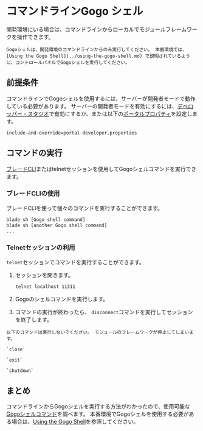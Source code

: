 # コマンドラインGogo シェル

開発環境にいる場合は、コマンドラインからローカルでモジュールフレームワークを操作できます。

```{warning}
Gogoシェルは、開発環境のコマンドラインからのみ実行してください。 本番環境では、 [Using the Gogo Shell](../using-the-gogo-shell.md) で説明されているように、コントロールパネルでGogoシェルを実行してください。
```

## 前提条件

コマンドラインでGogoシェルを使用するには、サーバーが開発者モードで動作している必要があります。 サーバーの開発者モードを有効にするには、[デベロッパー・スタジオ](../../../building-applications/tooling/developer-studio.md)で有効にするか、または以下の[ポータルプロパティ](../../../installation-and-upgrades/reference/portal-properties.md)を設定します。

``` properties
include-and-override=portal-developer.properties
```

## コマンドの実行

[ブレードCLI](../../../building-applications/tooling/blade-cli/installing-and-updating-blade-cli.md)またはtelnetセッションを使用してGogoシェルコマンドを実行できます。

### ブレードCLIの使用

ブレードCLIを使って個々のコマンドを実行することができます。

``` bash
blade sh [Gogo shell command]
blade sh [another Gogo shell command]
...
```

### Telnetセッションの利用

`telnet`セッションでコマンドを実行することができます。

1.  セッションを開きます。

    ``` bash
    telnet localhost 11311
    ```

2.  Gogoのシェルコマンドを実行します。

3.  コマンドの実行が終わったら、 `disconnect`コマンドを実行してセッションを終了します。

<!-- end list -->

```{warning}
以下のコマンドは実行しないでください。 モジュールのフレームワークが停止してしまいます。

`close`

`exit`

`shutdown`
```

## まとめ

コマンドラインからGogoシェルを実行する方法がわかったので、使用可能な[Gogoシェルコマンド](./gogo-shell-commands.md)を調べます。 本番環境でGogoシェルを使用する必要がある場合は、[Using the Gogo Shell](../using-the-gogo-shell.md)を参照してください。
